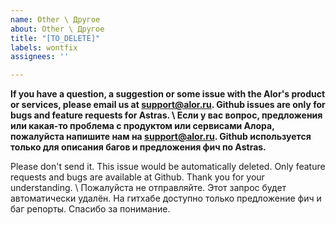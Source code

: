```yaml
---
name: Other \ Другое
about: Other \ Другое
title: "[TO_DELETE]"
labels: wontfix
assignees: ''

---
```


**If you have a question, a suggestion or some issue with the Alor's product or services, please email us at support@alor.ru. Github issues are only for bugs and feature requests for Astras. \ Если у вас вопрос, предложения или какая-то проблема с продуктом или сервисами Алора, пожалуйста напишите нам на support@alor.ru. Github используется только для описания багов и предложения фич по Astras.**

Please don't send it. This issue would be automatically deleted. Only feature requests and bugs are available at Github. Thank you for your understanding. \ Пожалуйста не отправляйте. Этот запрос будет автоматически удалён. На гитхабе доступно только предложение фич и баг репорты. Спасибо за понимание.
